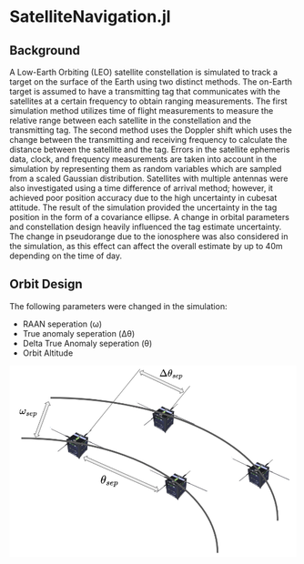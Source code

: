 # SatelliteNavigation.jl

## Background
A Low-Earth Orbiting (LEO) satellite constellation is simulated to track a target on the surface of the Earth using two distinct methods. The on-Earth target is assumed to have a transmitting tag that communicates with the satellites at a certain frequency to obtain ranging measurements.   The first simulation method utilizes time of flight measurements to measure the relative range between each satellite in the constellation and the transmitting tag. The second method uses the Doppler shift which uses the change between the transmitting and receiving frequency to calculate the distance between the satellite and the tag. Errors in the satellite ephemeris data, clock, and frequency measurements are taken into account in the simulation by representing them as random variables which are sampled from a scaled Gaussian distribution. Satellites with multiple antennas were also investigated using a time difference of arrival method; however, it achieved poor position accuracy due to the high uncertainty in cubesat attitude. The result of the simulation provided the uncertainty in the tag position in the form of a covariance ellipse. A change in orbital parameters and constellation design heavily influenced the tag estimate uncertainty. The change in pseudorange due to the ionosphere was also considered in the simulation, as this effect can affect the overall estimate by up to 40m depending on the time of day. 

## Orbit Design
The following parameters were changed in the simulation: 
- RAAN seperation (ω)
- True anomaly seperation (Δθ)
- Delta True Anomaly seperation (θ)
- Orbit Altitude 

![Alt text](satellite_formation.png "Satellite Constellation")

